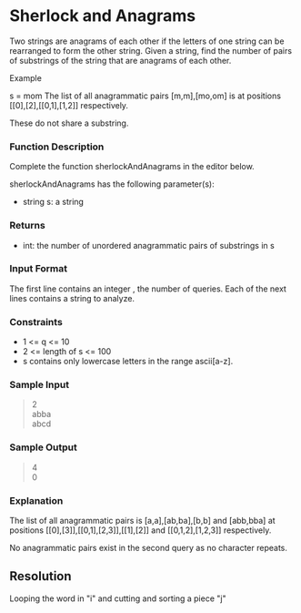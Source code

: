 # Sherlock and Anagrams

Two strings are anagrams of each other if the letters of one string can be rearranged to form the other string. Given a string, find the number of pairs of substrings of the string that are anagrams of each other.

Example

s = mom
The list of all anagrammatic pairs [m,m],[mo,om] is  at positions [[0],[2],[[0,1],[1,2]] respectively.

These do not share a substring.
 
### Function Description

Complete the function sherlockAndAnagrams in the editor below.

sherlockAndAnagrams has the following parameter(s):

* string s: a string

### Returns

* int: the number of unordered anagrammatic pairs of substrings in s

### Input Format

The first line contains an integer , the number of queries.
Each of the next  lines contains a string  to analyze.

### Constraints

* 1 <= q <= 10
* 2 <= length of s <= 100
* s contains only lowercase letters in the range ascii[a-z].

### Sample Input 

> 2<br>
  abba<br>
  abcd

### Sample Output

> 4<br>
  0

### Explanation

The list of all anagrammatic pairs is [a,a],[ab,ba],[b,b] and [abb,bba] at positions [[0],[3]],[[0,1],[2,3]],[[1],[2]] and [[0,1,2],[1,2,3]] respectively.

No anagrammatic pairs exist in the second query as no character repeats.

## Resolution

Looping the word in "i" and cutting and sorting a piece "j"
